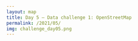 ```yaml
---
layout: map
title: Day 5 – Data challenge 1: OpenStreetMap
permalink: /2021/05/
img: challenge_day05.png
---
```

